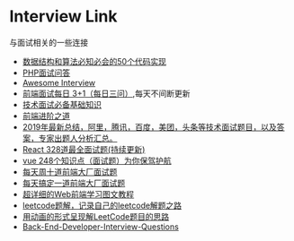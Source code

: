 # Interview Link
与面试相关的一些连接

* [数据结构和算法必知必会的50个代码实现](https://github.com/wangzheng0822/algo)
* [PHP面试问答](https://github.com/colinlet/PHP-Interview-QA)
* [Awesome Interview](https://github.com/Awesome-Interview/Awesome-Interview)
* [前端面试每日 3+1（每日三问）](https://github.com/haizlin/fe-interview),每天不间断更新
* [技术面试必备基础知识](https://github.com/CyC2018/CS-Notes)
* [前端进阶之道](https://yuchengkai.cn/docs/frontend/)
* [2019年最新总结，阿里，腾讯，百度，美团，头条等技术面试题目，以及答案，专家出题人分析汇总。](https://github.com/0voice/interview_internal_reference)
* [React 328道最全面试题(持续更新)](https://juejin.im/post/5d310e8bf265da1bd261259d)
* [vue 248个知识点（面试题）为你保驾护航](https://juejin.im/post/5d153267e51d4510624f9809)
* [每天周十道前端大厂面试题](https://github.com/airuikun/Weekly-FE-Interview)
* [每天搞定一道前端大厂面试题](https://github.com/Advanced-Frontend/Daily-Interview-Question)
* [超详细的Web前端学习图文教程](https://github.com/qianguyihao/Web)
* [leetcode题解，记录自己的leetcode解题之路](https://github.com/azl397985856/leetcode)  
* [用动画的形式呈现解LeetCode题目的思路](https://github.com/MisterBooo/LeetCodeAnimation)
* [Back-End-Developer-Interview-Questions](https://github.com/arialdomartini/Back-End-Developer-Interview-Questions)
